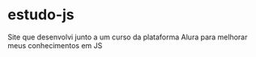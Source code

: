 # estudo-js
Site que desenvolvi junto a um curso da plataforma Alura para melhorar meus conhecimentos em JS
